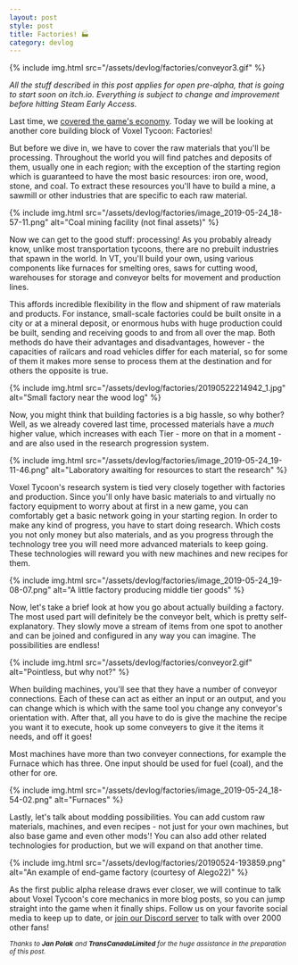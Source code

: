 ```yaml
---
layout: post
style: post
title: Factories! 🏭
category: devlog
---
```


{% include img.html src="/assets/devlog/factories/conveyor3.gif" %}

*All the stuff described in this post applies for open pre-alpha, that is going to start soon on itch.io. Everything is subject to change and improvement before hitting Steam Early Access.*

Last time, we [covered the game's economy](/devlog/economy). Today we will be looking at another core building block of Voxel Tycoon: Factories!

But before we dive in, we have to cover the raw materials that you'll be processing. Throughout the world you will find patches and deposits of them, usually one in each region; with the exception of the starting region which is guaranteed to have the most basic resources: iron ore, wood, stone, and coal. To extract these resources you'll have to build a mine, a sawmill or other industries that are specific to each raw material.

{% include img.html src="/assets/devlog/factories/image_2019-05-24_18-57-11.png" alt="Coal mining facility (not final assets)" %}

Now we can get to the good stuff: processing! As you probably already know, unlike most transportation tycoons, there are no prebuilt industries that spawn in the world. In VT, you'll build your own, using various components like furnaces for smelting ores, saws for cutting wood, warehouses for storage and conveyor belts for movement and production lines.

This affords incredible flexibility in the flow and shipment of raw materials and products. For instance, small-scale factories could be built onsite in a city or at a mineral deposit, or enormous hubs with huge production could be built, sending and receiving goods to and from all over the map. Both methods do have their advantages and disadvantages, however - the capacities of railcars and road vehicles differ for each material, so for some of them it makes more sense to process them at the destination and for others the opposite is true.

{% include img.html src="/assets/devlog/factories/20190522214942_1.jpg" alt="Small factory near the wood log" %}

Now, you might think that building factories is a big hassle, so why bother? Well, as we already covered last time, processed materials have a *much* higher value, which increases with each Tier - more on that in a moment - and are also used in the research progression system.

{% include img.html src="/assets/devlog/factories/image_2019-05-24_19-11-46.png" alt="Laboratory awaiting for resources to start the research" %}

Voxel Tycoon's research system is tied very closely together with factories and production. Since you'll only have basic materials to and virtually no factory equipment to worry about at first in a new game, you can comfortably get a basic network going in your starting region. In order to make any kind of progress, you have to start doing research. Which costs you not only money but also materials, and as you progress through the technology tree you will need more advanced materials to keep going. These technologies will reward you with new machines and new recipes for them.

{% include img.html src="/assets/devlog/factories/image_2019-05-24_19-08-07.png" alt="A little factory producing middle tier goods" %}

Now, let's take a brief look at how you go about actually building a factory. The most used part will definitely be the conveyor belt, which is pretty self-explanatory. They slowly move a stream of items from one spot to another and can be joined and configured in any way you can imagine. The possibilities are endless!

{% include img.html src="/assets/devlog/factories/conveyor2.gif" alt="Pointless, but why not?" %}

When building machines, you'll see that they have a number of conveyor connections. Each of these can act as either an input or an output, and you can change which is which with the same tool you change any conveyor's orientation with. After that, all you have to do is give the machine the recipe you want it to execute, hook up some conveyers to give it the items it needs, and off it goes!

Most machines have more than two conveyer connections, for example the Furnace which has three. One input should be used for fuel (coal), and the other for ore.

{% include img.html src="/assets/devlog/factories/image_2019-05-24_18-54-02.png" alt="Furnaces" %}

Lastly, let's talk about modding possibilities. You can add custom raw materials, machines, and even recipes - not just for your own machines, but also base game and even other mods'! You can also add other related technologies for production, but we will expand on that another time.

{% include img.html src="/assets/devlog/factories/20190524-193859.png" alt="An example of end-game factory (courtesy of Alego22)" %}

As the first public alpha release draws ever closer, we will continue to talk about Voxel Tycoon's core mechanics in more blog posts, so you can jump straight into the game when it finally ships. Follow us on your favorite social media to keep up to date, or [join our Discord server](http://discord.gg/64KPWd5) to talk with over 2000 other fans!

<small><em>Thanks to <b>Jan Polak</b> and <b>TransCanadaLimited</b> for the huge assistance in the preparation of this post.</em></small>